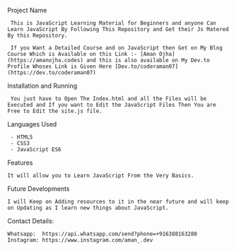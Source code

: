 Project Name

     This is JavaScript Learning Material for Beginners and anyone Can Learn JavaScript By Following This Repository and Get their Js Matered By this Repository.

     If you Want a Detailed Course and on JavaScript then Get on My Blog Course Which is Available on this Link :- [Aman Ojha](https://amanojha.codes) and this is also available on My Dev.to Profile Whoses Link is Given Here [Dev.to/coderaman07](https://dev.to/coderaman07)

Installation and Running

     You just have to Open The Index.html and all the Files will be Executed and If you want to Edit the JavaScript Files Then You are Free to Edit the site.js file.

Languages Used

	 - HTML5
	 - CSS3
	 - JavaScript ES6

Features

    It will allow you to Learn JavaScript From the Very Basics.

Future Developments

    I will Keep on Adding resources to it in the near future and will keep on Updating as I learn new things about JavaScript.

Contact Details: 
    
    Whatsapp:  https://api.whatsapp.com/send?phone=+916388163288
    Instagram: https://www.instagram.com/aman_.dev

